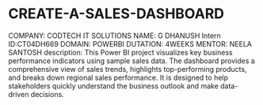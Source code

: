 # CREATE-A-SALES-DASHBOARD
COMPANY: CODTECH IT SOLUTIONS
NAME: G DHANUSH
Intern ID:CT04DH669
DOMAIN: POWERBI
DUTATION: 4WEEKS
MENTOR: NEELA SANTOSH
description: This Power BI project visualizes key business performance indicators using sample sales data. The dashboard provides a comprehensive view of sales trends, highlights top-performing products, and breaks down regional sales performance. It is designed to help stakeholders quickly understand the business outlook and make data-driven decisions.

